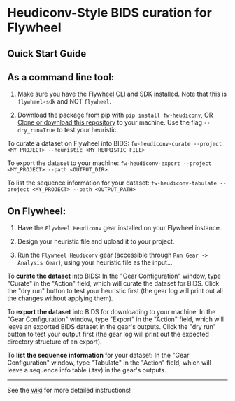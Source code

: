 # Heudiconv-Style BIDS curation for Flywheel

## Quick Start Guide

As a command line tool:
---

1. Make sure you have the [Flywheel CLI](https://docs.flywheel.io/hc/en-us/articles/360008162214-Installing-the-Command-Line-Interface-CLI-) and [SDK](https://pypi.org/project/flywheel-sdk/) installed. Note that this is `flywheel-sdk` and NOT `flywheel`.

2. Download the package from pip with `pip install fw-heudiconv`, OR [Clone or download this repository](https://github.com/PennBBL/fw-heudiconv) to your machine. Use the flag `--dry_run=True` to test your heuristic.

To curate a dataset on Flywheel into BIDS: `fw-heudiconv-curate --project <MY_PROJECT> --heuristic <MY_HEURISTIC_FILE>`

To export the dataset to your machine: `fw-heudiconv-export --project <MY_PROJECT> --path <OUTPUT_DIR>`

To list the sequence information for your dataset: `fw-heudiconv-tabulate --project <MY_PROJECT> --path <OUTPUT_PATH>`

On Flywheel:
---

1. Have the `Flywheel Heudiconv` gear installed on your Flywheel instance.

2. Design your heuristic file and upload it to your project.

3. Run the `Flywheel Heudiconv` gear (accessible through `Run Gear -> Analysis Gear`), using your heuristic file as the input...

To **curate the dataset** into BIDS: In the "Gear Configuration" window, type "Curate" in the "Action" field, which will curate the dataset for BIDS. Click the "dry run" button to test your heuristic first (the gear log will print out all the changes without applying them).

To **export the dataset** into BIDS for downloading to your machine: In the "Gear Configuration" window, type "Export" in the "Action" field, which will leave an exported BIDS dataset in the gear's outputs. Click the "dry run" button to test your output first (the gear log will print out the expected directory structure of an export).

To **list the sequence information** for your dataset: In the "Gear Configuration" window, type "Tabulate" in the "Action" field, which will leave a sequence info table (.tsv) in the gear's outputs.

---

See the [wiki](https://github.com/PennBBL/fw-heudiconv/wiki) for more detailed instructions!
